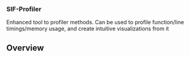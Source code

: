 ### SIF-Profiler

Enhanced tool to profiler methods. Can be used to profile function/line timings/memory usage, and create intuitive visualizations from it

## Overview
